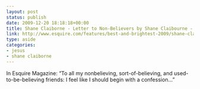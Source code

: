 ```yaml
---
layout: post
status: publish
date: 2009-12-20 18:18:18+00:00
title: Shane Claiborne - Letter to Non-Believers by Shane Claibourne - Esquire
link: http://www.esquire.com/features/best-and-brightest-2009/shane-claiborne-1209
type: aside
categories:
- jesus
- shane claiborne
---
```


In Esquire Magazine: “To all my nonbelieving, sort-of-believing, and used-to-be-believing friends: I feel like I should begin with a confession…”
